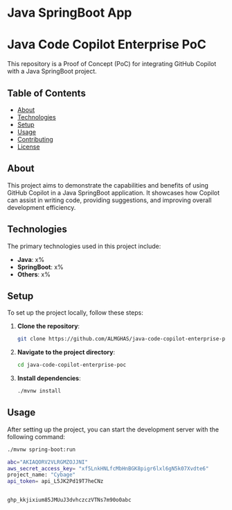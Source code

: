 # Java SpringBoot App
# Java Code Copilot Enterprise PoC

This repository is a Proof of Concept (PoC) for integrating GitHub Copilot with a Java SpringBoot project.

## Table of Contents

- [About](#about)
- [Technologies](#technologies)
- [Setup](#setup)
- [Usage](#usage)
- [Contributing](#contributing)
- [License](#license)

## About

This project aims to demonstrate the capabilities and benefits of using GitHub Copilot in a Java SpringBoot application. It showcases how Copilot can assist in writing code, providing suggestions, and improving overall development efficiency.

## Technologies

The primary technologies used in this project include:

- **Java**: x%
- **SpringBoot**: x%
- **Others**: x%

## Setup

To set up the project locally, follow these steps:

1. **Clone the repository**:
    ```sh
    git clone https://github.com/ALMGHAS/java-code-copilot-enterprise-poc.git
    ```

2. **Navigate to the project directory**:
    ```sh
    cd java-code-copilot-enterprise-poc
    ```

3. **Install dependencies**:
    ```sh
    ./mvnw install
    ```

## Usage

After setting up the project, you can start the development server with the following command:

```sh
./mvnw spring-boot:run

abc="AKIAQORV2VLRGMZOJJNI"
aws_secret_access_key= "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"
project_name: "Cybage"
api_token= api_L5JK2Pd19T7heCNz


ghp_kkjixium85JMUuJ3dvhczczVTNs7m90o0abc
